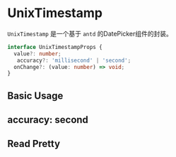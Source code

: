 # UnixTimestamp

`UnixTimestamp` 是一个基于 `antd` 的DatePicker组件的封装。


```ts
interface UnixTimestampProps {
  value?: number;
   accuracy?: 'millisecond' | 'second';
  onChange?: (value: number) => void;
}
```

## Basic Usage

<code src="./demos/basic.tsx"></code>

## accuracy: second

<code src="./demos/second.tsx"></code>

## Read Pretty

<code src="./demos/read-pretty.tsx"></code>

